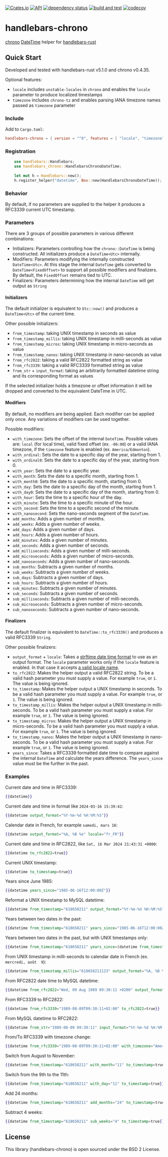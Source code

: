 [![Crates.io](https://img.shields.io/crates/v/handlebars-chrono?color=4d76ae)](https://crates.io/crates/handlebars-chrono)
[![API](https://docs.rs/handlebars-chrono/badge.svg)](https://docs.rs/handlebars-chrono)
[![dependency status](https://deps.rs/repo/github/iganev/handlebars-chrono/status.svg)](https://deps.rs/repo/github/iganev/handlebars-chrono)
[![build and test](https://github.com/iganev/handlebars-chrono/actions/workflows/rust.yml/badge.svg)](https://github.com/iganev/handlebars-chrono/actions/workflows/rust.yml)
[![codecov](https://codecov.io/github/iganev/handlebars-chrono/graph/badge.svg?token=B5P2TAV5BB)](https://codecov.io/github/iganev/handlebars-chrono)


# handlebars-chrono
[chrono](https://github.com/chronotope/chrono) [DateTime](https://docs.rs/chrono/latest/chrono/struct.DateTime.html) helper for [handlebars-rust](https://github.com/sunng87/handlebars-rust)

## Quick Start

Developed and tested with handlebars-rust v5.1.0 and chrono v0.4.35.

Optional features:
- `locale` includes `unstable-locales` in `chrono` and enables the `locale` parameter to produce localized timestamps
- `timezone` includes `chrono-tz` and enables parsing IANA timezone names passed as `timezone` parameter

### Include

Add to `Cargo.toml`:
```toml
handlebars-chrono = { version = "^0", features = [ "locale", "timezone" ] }
```

### Registration

```rust
    use handlebars::Handlebars;
    use handlebars_chrono::HandlebarsChronoDateTime;
    
    let mut h = Handlebars::new();
    h.register_helper("datetime", Box::new(HandlebarsChronoDateTime));
```

### Behavior

By default, if no parameters are supplied to the helper it produces a RFC3339 current UTC timestamp.

### Parameters

There are 3 groups of possible parameters in various different combinations:
- Initializers: Parameters controlling how the `chrono::DateTime` is being constructed. All initializers produce a `DateTime<Utc>` internally.
- Modifiers: Parameters modifying the internally constructed `DateTime<Utc>`. At this stage the internal `DateTime` gets converted to `DateTime<FixedOffset>` to support all possible modifiers and finalizers. By default, the `FixedOffset` remains tied to UTC.
- Finalizers: Parameters determining how the internal `DateTime` will get output as `String`

#### Initializers

The default initializer is equivalent to `Utc::now()` and produces a `DateTime<Utc>` of the current time.

Other possible initializers:
- `from_timestamp`: taking UNIX timestamp in seconds as value
- `from_timestamp_millis`: taking UNIX timestamp in milli-seconds as value
- `from_timestamp_micros`: taking UNIX timestamp in micro-seconds as value
- `from_timestamp_nanos`: taking UNIX timestamp in nano-seconds as value
- `from_rfc2822`: taking a valid RFC2822 formatted string as value
- `from_rfc3339`: taking a valid RFC3339 formatted string as value
- `from_str` + `input_format`: taking an arbitrarily formatted datetime string and its corresponding format as values

If the selected initializer holds a timezone or offset information it will be dropped and converted to the equivalent DateTime in UTC.

#### Modifiers

By default, no modifiers are being applied. Each modifier can be applied only once. Any variations of modifiers can be used together.

Possible modifiers:
- `with_timezone`: Sets the offset of the internal `DateTime`. Possible values are: `local` (for local time), valid fixed offset (ex. `-06:00`) or a valid IANA timezone, if the `timezone` feature is enabled (ex. `America/Edmonton`).
- `with_ordinal`: Sets the date to a specific day of the year, starting from 1.
- `with_ordinal0`: Sets the date to a specific day of the year, starting from 0.
- `with_year`: Sets the date to a specific year.
- `with_month`: Sets the date to a specific month, starting from 1.
- `with_month0`: Sets the date to a specific month, starting from 0.
- `with_day`: Sets the date to a specific day of the month, starting from 1.
- `with_day0`: Sets the date to a specific day of the month, starting from 0.
- `with_hour`: Sets the time to a specific hour of the day.
- `with_minute`: Sets the time to a specific minute of the hour.
- `with_second`: Sets the time to a specific second of the minute.
- `with_nanosecond`: Sets the nano-seconds segment of the `DateTime`.
- `add_months`: Adds a given number of months.
- `add_weeks`: Adds a given number of weeks.
- `add_days`: Adds a given number of days.
- `add_hours`: Adds a given number of hours.
- `add_minutes`: Adds a given number of minutes.
- `add_seconds`: Adds a given number of seconds.
- `add_milliseconds`: Adds a given number of milli-seconds.
- `add_microseconds`: Adds a given number of micro-seconds.
- `add_nanoseconds`: Adds a given number of nano-seconds.
- `sub_months`: Subtracts a given number of months.
- `sub_weeks`: Subtracts a given number of weeks.
- `sub_days`: Subtracts a given number of days.
- `sub_hours`: Subtracts a given number of hours.
- `sub_minutes`: Subtracts a given number of minutes.
- `sub_seconds`: Subtracts a given number of seconds.
- `sub_milliseconds`: Subtracts a given number of milli-seconds.
- `sub_microseconds`: Subtracts a given number of micro-seconds.
- `sub_nanoseconds`: Subtracts a given number of nano-seconds.

#### Finalizers

The default finalizer is equivalent to `DateTime::to_rfc3339()` and produces a valid RFC3339 `String`.

Other possible finalizers:
- `output_format` + `locale`: Takes a [strftime date time format](https://docs.rs/chrono/latest/chrono/format/strftime/index.html) to use as an output format. The `locale` parameter works only if the `locale` feature is enabled. In that case it accepts [a valid locale name](https://docs.rs/chrono/latest/chrono/enum.Locale.html).
- `to_rfc2822`: Makes the helper output a valid RFC2822 string. To be a valid hash parameter you must supply a value. For example `true`, or `1`. The value is being ignored.
- `to_timestamp`: Makes the helper output a UNIX timestamp in seconds. To be a valid hash parameter you must supply a value. For example `true`, or `1`. The value is being ignored.
- `to_timestamp_millis`: Makes the helper output a UNIX timestamp in milli-seconds. To be a valid hash parameter you must supply a value. For example `true`, or `1`. The value is being ignored.
- `to_timestamp_micros`: Makes the helper output a UNIX timestamp in micro-seconds. To be a valid hash parameter you must supply a value. For example `true`, or `1`. The value is being ignored.
- `to_timestamp_nanos`: Makes the helper output a UNIX timestamp in nano-seconds. To be a valid hash parameter you must supply a value. For example `true`, or `1`. The value is being ignored.
- `years_since`: Takes a RFC3339 formatted date time to compare against the internal `DateTime` and calculate the years difference. The `years_since` value must be the further in the past.

### Examples

Current date and time in RFC3339:
```handlebars
{{datetime}}
```

Current date and time in format like `2024-03-16 15:39:42`:
```handlebars
{{datetime output_format="%Y-%m-%d %H:%M:%S"}}
```

Calendar date in French, for example `samedi, mars 16`:    
```handlebars
{{datetime output_format="%A, %B %e" locale="fr_FR"}}
```

Current date and time in RFC2822, like `Sat, 16 Mar 2024 21:43:31 +0000`:
```handlebars
{{datetime to_rfc2822=true}}
```

Current UNIX timestamp:
```handlebars
{{datetime to_timestamp=true}}
```

Years since June 1985:
```handlebars
{{datetime years_since="1985-06-16T12:00:00Z"}}
```

Reformat a UNIX timestamp to MySQL datetime:
```handlebars
{{datetime from_timestamp="618658211" output_format="%Y-%m-%d %H:%M:%S"}}
```

Years between two dates in the past:
```handlebars
{{datetime from_timestamp="618658211" years_since="1985-06-16T12:00:00Z"}}
```

Years between two dates in the past, but with UNIX timestamps only:
```handlebars
{{datetime from_timestamp="618658211" years_since=(datetime from_timestamp="487771200")}}
```

From UNIX timestamp in milli-seconds to calendar date in French (ex. `mercredi, août  9`):
```handlebars
{{datetime from_timestamp_millis="618658211123" output_format="%A, %B %e" locale="fr_FR"}}
```

From RFC2822 date time to MySQL datetime:
```handlebars
{{datetime from_rfc2822="Wed, 09 Aug 1989 09:30:11 +0200" output_format="%Y-%m-%d %H:%M:%S"}}
```

From RFC3339 to RFC2822:
```handlebars
{{datetime from_rfc3339="1989-08-09T09:30:11+02:00" to_rfc2822=true}}
```

From MySQL datetime to RFC2822:
```handlebars
{{datetime from_str="1989-08-09 09:30:11" input_format="%Y-%m-%d %H:%M:%S" to_rfc2822=true}}
```

From/To RFC3339 with timezone change:
```handlebars
{{datetime from_rfc3339="1989-08-09T09:30:11+02:00" with_timezone="America/Edmonton"}}
```

Switch from August to November:
```handlebars
{{datetime from_timestamp="618658211" with_month="11" to_timestamp=true}}
```

Switch from the 9th to the 11th:
```handlebars
{{datetime from_timestamp="618658211" with_day="11" to_timestamp=true}}
```

Add 24 months:
```handlebars
{{datetime from_timestamp="618658211" add_months="24" to_timestamp=true}}
```

Subtract 4 weeks:
```handlebars
{{datetime from_timestamp="618658211" sub_weeks="4" to_timestamp=true}}
```

## License

This library (handlebars-chrono) is open sourced under the BSD 2 License.
